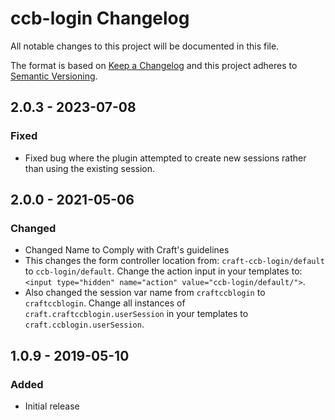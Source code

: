 # ccb-login Changelog

All notable changes to this project will be documented in this file.

The format is based on [Keep a Changelog](http://keepachangelog.com/) and this project adheres to [Semantic Versioning](http://semver.org/).

## 2.0.3 - 2023-07-08

### Fixed

- Fixed bug where the plugin attempted to create new sessions rather than using the existing session.

## 2.0.0 - 2021-05-06

### Changed

- Changed Name to Comply with Craft's guidelines
- This changes the form controller location from: `craft-ccb-login/default` to `ccb-login/default`. Change the action input in your templates to: `<input type="hidden" name="action" value="ccb-login/default/">`.
- Also changed the session var name from `craftccblogin` to `craftccblogin`. Change all instances of `craft.craftccblogin.userSession` in your templates to `craft.ccblogin.userSession`.

## 1.0.9 - 2019-05-10

### Added

- Initial release
